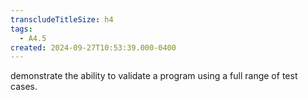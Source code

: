 ```yaml
---
transcludeTitleSize: h4
tags:
  - A4.5
created: 2024-09-27T10:53:39.000-0400
---
```

demonstrate the ability to validate a program using a full range of test cases.